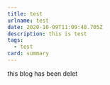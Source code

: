 ```yaml
---
title: test
urlname: test
date: 2020-10-09T11:09:48.705Z
description: this is test
tags:
  - test
card: summary
---
```

this blog has been delet